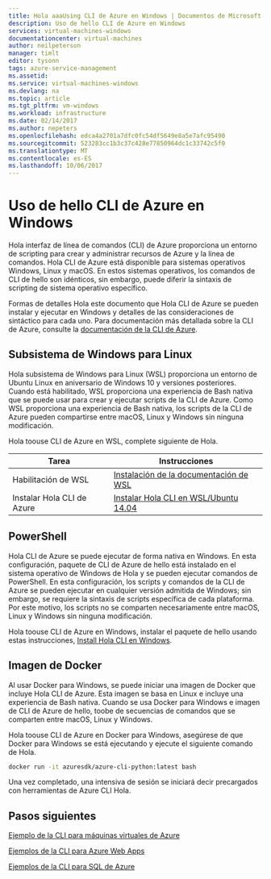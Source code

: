 ```yaml
---
title: Hola aaaUsing CLI de Azure en Windows | Documentos de Microsoft
description: Uso de hello CLI de Azure en Windows
services: virtual-machines-windows
documentationcenter: virtual-machines
author: neilpeterson
manager: timlt
editor: tysonn
tags: azure-service-management
ms.assetid: 
ms.service: virtual-machines-windows
ms.devlang: na
ms.topic: article
ms.tgt_pltfrm: vm-windows
ms.workload: infrastructure
ms.date: 02/14/2017
ms.author: nepeters
ms.openlocfilehash: edca4a2701a7dfc0fc54df5649e8a5e7afc95490
ms.sourcegitcommit: 523283cc1b3c37c428e77850964dc1c33742c5f0
ms.translationtype: MT
ms.contentlocale: es-ES
ms.lasthandoff: 10/06/2017
---
```

# <a name="using-hello-azure-cli-on-windows"></a>Uso de hello CLI de Azure en Windows

Hola interfaz de línea de comandos (CLI) de Azure proporciona un entorno de scripting para crear y administrar recursos de Azure y la línea de comandos. Hola CLI de Azure está disponible para sistemas operativos Windows, Linux y macOS. En estos sistemas operativos, los comandos de CLI de hello son idénticos, sin embargo, puede diferir la sintaxis de scripting de sistema operativo específico.

Formas de detalles Hola este documento que Hola CLI de Azure se pueden instalar y ejecutar en Windows y detalles de las consideraciones de sintáctico para cada uno. Para documentación más detallada sobre la CLI de Azure, consulte la [documentación de la CLI de Azure]( https://docs.microsoft.com/en-us/cli/azure/overview).

## <a name="windows-subsystem-for-linux"></a>Subsistema de Windows para Linux

Hola subsistema de Windows para Linux (WSL) proporciona un entorno de Ubuntu Linux en aniversario de Windows 10 y versiones posteriores. Cuando está habilitado, WSL proporciona una experiencia de Bash nativa que se puede usar para crear y ejecutar scripts de la CLI de Azure. Como WSL proporciona una experiencia de Bash nativa, los scripts de la CLI de Azure pueden compartirse entre macOS, Linux y Windows sin ninguna modificación.

Hola toouse CLI de Azure en WSL, complete siguiente de Hola.

|Tarea | Instrucciones |
|---|---|
| Habilitación de WSL | [Instalación de la documentación de WSL](https://msdn.microsoft.com/en-us/commandline/wsl/install_guide) |
| Instalar Hola CLI de Azure |[Instalar Hola CLI en WSL/Ubuntu 14.04](https://docs.microsoft.com/en-us/cli/azure/install-az-cli2#ubuntu)|

## <a name="powershell"></a>PowerShell

Hola CLI de Azure se puede ejecutar de forma nativa en Windows. En esta configuración, paquete de CLI de Azure de hello está instalado en el sistema operativo de Windows de Hola y se pueden ejecutar comandos de PowerShell. En esta configuración, los scripts y comandos de la CLI de Azure se pueden ejecutar en cualquier versión admitida de Windows; sin embargo, se requiere la sintaxis de scripts específica de cada plataforma. Por este motivo, los scripts no se comparten necesariamente entre macOS, Linux y Windows sin ninguna modificación.

Hola toouse CLI de Azure en Windows, instalar el paquete de hello usando estas instrucciones, [Install Hola CLI en Windows](https://docs.microsoft.com/en-us/cli/azure/install-az-cli2#windows).

## <a name="docker-image"></a>Imagen de Docker

Al usar Docker para Windows, se puede iniciar una imagen de Docker que incluye Hola CLI de Azure. Esta imagen se basa en Linux e incluye una experiencia de Bash nativa.  Cuando se usa Docker para Windows e imagen de CLI de Azure de hello, toobe de secuencias de comandos que se comparten entre macOS, Linux y Windows. 

Hola toouse CLI de Azure en Docker para Windows, asegúrese de que Docker para Windows se está ejecutando y ejecute el siguiente comando de Hola.

```bash
docker run -it azuresdk/azure-cli-python:latest bash
```

Una vez completado, una intensiva de sesión se iniciará decir precargados con herramientas de Azure CLI Hola.

## <a name="next-steps"></a>Pasos siguientes

[Ejemplo de la CLI para máquinas virtuales de Azure](../linux/cli-samples.md?toc=%2fazure%2fvirtual-machines%2flinux%2ftoc.json)

[Ejemplos de la CLI para Azure Web Apps](../../app-service-web/app-service-cli-samples.md)

[Ejemplos de la CLI para SQL de Azure](../../sql-database/sql-database-cli-samples.md)
